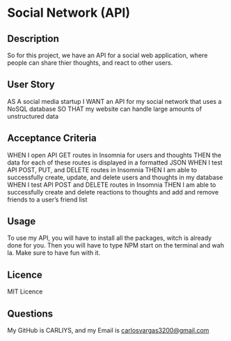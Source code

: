 # Social Network (API)

## Description
So for this project, we have an API for a social web application, where people can share thier thoughts, and react to other users.

## User Story
AS A social media startup
I WANT an API for my social network that uses a NoSQL database
SO THAT my website can handle large amounts of unstructured data

## Acceptance Criteria
WHEN I open API GET routes in Insomnia for users and thoughts
THEN the data for each of these routes is displayed in a formatted JSON
WHEN I test API POST, PUT, and DELETE routes in Insomnia
THEN I am able to successfully create, update, and delete users and thoughts in my database
WHEN I test API POST and DELETE routes in Insomnia
THEN I am able to successfully create and delete reactions to thoughts and add and remove friends to a user’s friend list

## Usage 
To use my API, you will have to install all the packages, witch is already done for you. Then you will have to type NPM start on the terminal and wah la. Make sure to have fun with it.

## Licence
MIT Licence

## Questions
My GitHub is CARLIYS, and my Email is carlosvargas3200@gmail.com


